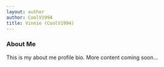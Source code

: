 ```yaml
---
layout: author
author: CoolV1994
title: Vinnie (CoolV1994)
---
```


### About Me

This is my about me profile bio.
More content coming soon...
